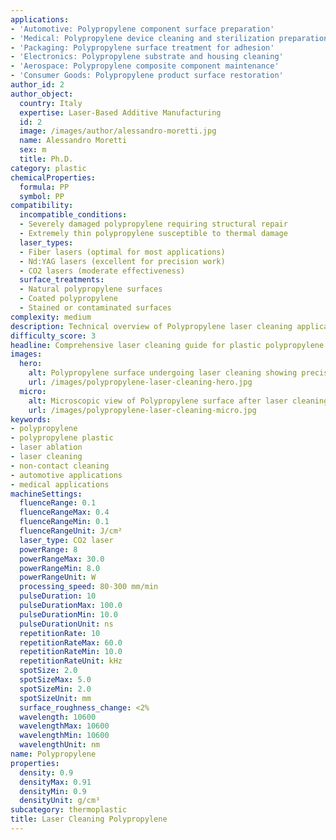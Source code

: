 ```yaml
---
applications:
- 'Automotive: Polypropylene component surface preparation'
- 'Medical: Polypropylene device cleaning and sterilization preparation'
- 'Packaging: Polypropylene surface treatment for adhesion'
- 'Electronics: Polypropylene substrate and housing cleaning'
- 'Aerospace: Polypropylene composite component maintenance'
- 'Consumer Goods: Polypropylene product surface restoration'
author_id: 2
author_object:
  country: Italy
  expertise: Laser-Based Additive Manufacturing
  id: 2
  image: /images/author/alessandro-moretti.jpg
  name: Alessandro Moretti
  sex: m
  title: Ph.D.
category: plastic
chemicalProperties:
  formula: PP
  symbol: PP
compatibility:
  incompatible_conditions:
  - Severely damaged polypropylene requiring structural repair
  - Extremely thin polypropylene susceptible to thermal damage
  laser_types:
  - Fiber lasers (optimal for most applications)
  - Nd:YAG lasers (excellent for precision work)
  - CO2 lasers (moderate effectiveness)
  surface_treatments:
  - Natural polypropylene surfaces
  - Coated polypropylene
  - Stained or contaminated surfaces
complexity: medium
description: Technical overview of Polypropylene laser cleaning applications and parameters
difficulty_score: 3
headline: Comprehensive laser cleaning guide for plastic polypropylene
images:
  hero:
    alt: Polypropylene surface undergoing laser cleaning showing precise contamination removal
    url: /images/polypropylene-laser-cleaning-hero.jpg
  micro:
    alt: Microscopic view of Polypropylene surface after laser cleaning showing detailed surface structure
    url: /images/polypropylene-laser-cleaning-micro.jpg
keywords:
- polypropylene
- polypropylene plastic
- laser ablation
- laser cleaning
- non-contact cleaning
- automotive applications
- medical applications
machineSettings:
  fluenceRange: 0.1
  fluenceRangeMax: 0.4
  fluenceRangeMin: 0.1
  fluenceRangeUnit: J/cm²
  laser_type: CO2 laser
  powerRange: 8
  powerRangeMax: 30.0
  powerRangeMin: 8.0
  powerRangeUnit: W
  processing_speed: 80-300 mm/min
  pulseDuration: 10
  pulseDurationMax: 100.0
  pulseDurationMin: 10.0
  pulseDurationUnit: ns
  repetitionRate: 10
  repetitionRateMax: 60.0
  repetitionRateMin: 10.0
  repetitionRateUnit: kHz
  spotSize: 2.0
  spotSizeMax: 5.0
  spotSizeMin: 2.0
  spotSizeUnit: mm
  surface_roughness_change: <2%
  wavelength: 10600
  wavelengthMax: 10600
  wavelengthMin: 10600
  wavelengthUnit: nm
name: Polypropylene
properties:
  density: 0.9
  densityMax: 0.91
  densityMin: 0.9
  densityUnit: g/cm³
subcategory: thermoplastic
title: Laser Cleaning Polypropylene
---
```

